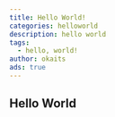```yaml
---
title: Hello World!
categories: helloworld
description: hello world
tags:
  - hello, world!
author: okaits
ads: true
---
```

## Hello World
